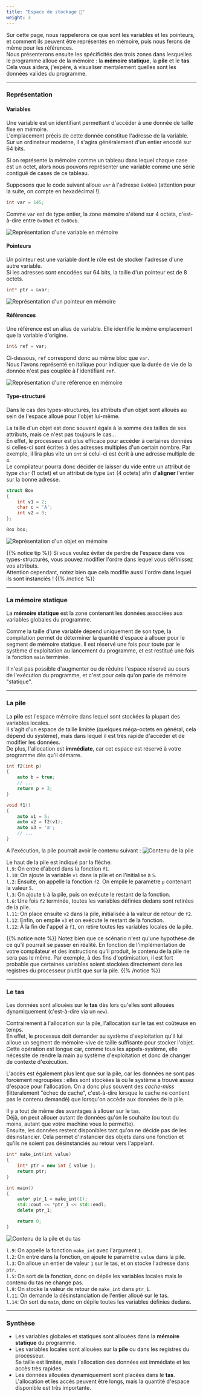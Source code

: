 ```yaml
---
title: "Espace de stockage 💾"
weight: 3
---
```


Sur cette page, nous rappelerons ce que sont les variables et les pointeurs, et comment ils peuvent être représentés en mémoire, puis nous ferons de même pour les références.  
Nous présenterons ensuite les spécificités des trois zones dans lesquelles le programme alloue de la mémoire : la **mémoire statique**, la **pile** et le **tas**.  
Cela vous aidera, j'espère, à visualiser mentalement quelles sont les données valides du programme.

---

### Représentation

#### Variables

Une variable est un identifiant permettant d'accéder à une donnée de taille fixe en mémoire.  
L'emplacement précis de cette donnée constitue l'adresse de la variable.
Sur un ordinateur moderne, il s'agira généralement d'un entier encodé sur 64 bits.

Si on représente la mémoire comme un tableau dans lequel chaque case est un octet, alors nous pouvons représenter une variable comme une série contiguë de cases de ce tableau.

Supposons que le code suivant alloue `var` à l'adresse `0x00e8` (attention pour la suite, on compte en hexadécimal !).

```cpp
int var = 145;
```

Comme `var` est de type entier, la zone mémoire s'étend sur 4 octets, c'est-à-dire entre `0x00e8` et `0x00eb`.

![Représentation d'une variable en mémoire](/images/chapter3/storage/01-var.svg)

#### Pointeurs

Un pointeur est une variable dont le rôle est de stocker l'adresse d'une autre variable.  
Si les adresses sont encodées sur 64 bits, la taille d'un pointeur est de 8 octets.

```cpp
int* ptr = &var;
```

![Représentation d'un pointeur en mémoire](/images/chapter3/storage/02-ptr.svg)

#### Références

Une référence est un alias de variable.
Elle identifie le même emplacement que la variable d'origine.  

```cpp
int& ref = var;
```

Ci-dessous, `ref` correspond donc au même bloc que `var`.  
Nous l'avons représenté en italique pour indiquer que la durée de vie de la donnée n'est pas couplée à l'identifiant `ref`.

![Représentation d'une référence en mémoire](/images/chapter3/storage/03-ref.svg)

#### Type-structuré

Dans le cas des types-structurés, les attributs d'un objet sont alloués au sein de l'espace alloué pour l'objet lui-même.

La taille d'un objet est donc souvent égale à la somme des tailles de ses attributs, mais ce n'est pas toujours le cas...  
En effet, le processeur est plus efficace pour accéder à certaines données si celles-ci sont écrites à des adresses multiples d'un certain nombre.
Par exemple, il lira plus vite un `int` si celui-ci est écrit à une adresse multiple de `4`.  
Le compilateur pourra donc décider de laisser du vide entre un attribut de type `char` (1 octet) et un attribut de type `int` (4 octets) afin d'**aligner** l'entier sur la bonne adresse.

```cpp
struct Box
{
    int v1 = 2;
    char c = 'A';
    int v2 = 0;
};

Box box;
```

![Représentation d'un objet en mémoire](/images/chapter3/storage/04-struct.svg)

{{% notice tip %}}
Si vous voulez éviter de perdre de l'espace dans vos types-structurés, vous pouvez modifier l'ordre dans lequel vous définissez vos attributs.  
Attention cependant, notez bien que cela modifie aussi l'ordre dans lequel ils sont instanciés !
{{% /notice %}}

---

### La mémoire statique

La **mémoire statique** est la zone contenant les données associées aux variables globales du programme.

Comme la taille d'une variable dépend uniquement de son type, la compilation permet de déterminer la quantité d'espace à allouer pour le segment de mémoire statique.
Il est réservé une fois pour toute par le système d'exploitation au lancement du programme, et est restitué une fois la fonction `main` terminée.

Il n'est pas possible d'augmenter ou de réduire l'espace réservé au cours de l'exécution du programme, et c'est pour cela qu'on parle de mémoire "statique".

---

### La pile

La **pile** est l'espace mémoire dans lequel sont stockées la plupart des variables locales.  
Il s'agit d'un espace de taille limitée (quelques méga-octets en général, cela dépend du système), mais dans lequel il est très rapide d'accéder et de modifier les données.  
De plus, l'allocation est **immédiate**, car cet espace est réservé à votre programme dès qu'il démarre.

```cpp {linenos=table}
int f2(int p)
{
    auto b = true;
    // ...
    return p + 3;
}

void f1()
{
    auto v1 = 5;
    auto v2 = f2(v1);
    auto v3 = 'a';
    // ...
}
```

A l'exécution, la pile pourrait avoir le contenu suivant :
![Contenu de la pile](/images/chapter3/storage/05-stack.svg)

Le haut de la pile est indiqué par la flèche.  
`l.9`: On entre d'abord dans la fonction `f1`.  
`l.10`: On ajoute la variable `v1` dans la pile et on l'initialise à `5`.  
`l.2`: Ensuite, on appelle la fonction `f2`. On empile le paramètre `p` contenant la valeur `5`.  
`l.3`: On ajoute `b` à la pile, puis on exécute le restant de la fonction.  
`l.6`: Une fois `f2` terminée, toutes les variables définies dedans sont retirées de la pile.  
`l.11`: On place ensuite `v2` dans la pile, initialisée à la valeur de retour de `f2`.  
`l.12`: Enfin, on empile `v3` et on exécute le restant de la fonction.  
`l.12`: À la fin de l'appel à `f1`, on retire toutes les variables locales de la pile.

{{% notice note %}}
Notez bien que ce scénario n'est qu'une hypothèse de ce qu'il pourrait se passer en réalité.
En fonction de l'implémentation de votre compilateur et des instructions qu'il produit, le contenu de la pile ne sera pas le même.
Par exemple, à des fins d'optimisation, il est fort probable que certaines variables soient stockées directement dans les registres du processeur plutôt que sur la pile.
{{% /notice %}} 

---

### Le tas

Les données sont allouées sur le **tas** dès lors qu'elles sont allouées dynamiquement (c'est-à-dire via un `new`).

Contrairement à l'allocation sur la pile, l'allocation sur le tas est coûteuse en temps.  
En effet, le processus doit demander au système d'exploitation qu'il lui alloue un segment de mémoire-vive de taille suffisante pour stocker l'objet.  
Cette opération est longue car, comme tous les appels-système, elle nécessite de rendre la main au système d'exploitation et donc de changer de contexte d'exécution.

L'accès est également plus lent que sur la pile, car les données ne sont pas forcément regroupées : elles sont stockées là où le système a trouvé assez d'espace pour l'allocation.
On a donc plus souvent des *cache-miss* (litteralement "échec de cache", c'est-à-dire lorsque le cache ne contient pas le contenu demandé) que lorsqu'on accède aux données de la pile.

Il y a tout de même des avantages à allouer sur le tas.  
Déjà, on peut allouer autant de données qu'on le souhaite (ou tout du moins, autant que votre machine vous le permette).  
Ensuite, les données restent disponibles tant qu'on ne décide pas de les désinstancier.
Cela permet d'instancier des objets dans une fonction et qu'ils ne soient pas désinstanciés au retour vers l'appelant.

```cpp {linenos=table}
int* make_int(int value)
{
    int* ptr = new int { value };
    return ptr;
}

int main()
{
    auto* ptr_1 = make_int(1);
    std::cout << *ptr_1 << std::endl;
    delete ptr_1;

    return 0;
}
```

![Contenu de la pile et du tas](/images/chapter3/storage/06-heap.svg)

`l.9`: On appelle la fonction `make_int` avec l'argument `1`.  
`l.2`: On entre dans la fonction, on ajoute le paramètre `value` dans la pile.  
`l.3`: On alloue un entier de valeur `1` sur le tas, et on stocke l'adresse dans `ptr`.  
`l.5`: On sort de la fonction, donc on dépile les variables locales mais le contenu du tas ne change pas.   
`l.9`: On stocke la valeur de retour de `make_int` dans `ptr_1`.  
`l.11`: On demande la désinstanciation de l'entier alloué sur le tas.  
`l.14`: On sort du `main`, donc on dépile toutes les variables définies dedans.  

---

### Synthèse

- Les variables globales et statiques sont allouées dans la **mémoire statique** du programme.
- Les variables locales sont allouées sur la **pile** ou dans les registres du processeur.  
Sa taille est limitée, mais l'allocation des données est immédiate et les accès très rapides.
- Les données allouées dynamiquement sont placées dans le **tas**.  
L'allocation et les accès peuvent être longs, mais la quantité d'espace disponible est très importante.
